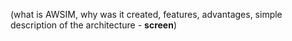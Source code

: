 (what is AWSIM, why was it created, features, advantages, simple description of the architecture - **screen**)
<!-- TODO everything -->
